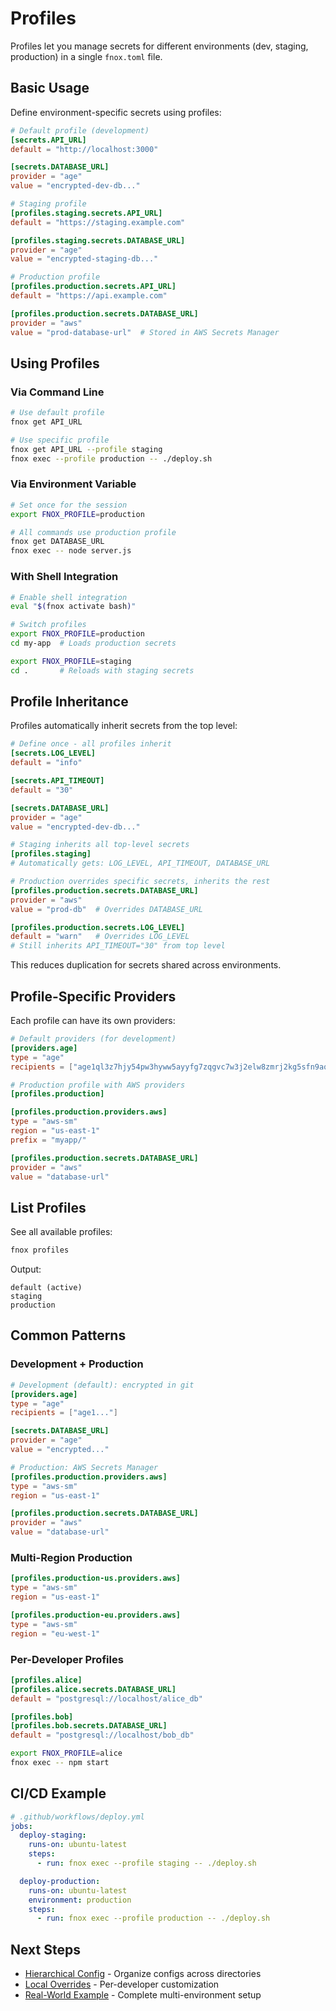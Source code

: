 # Profiles

Profiles let you manage secrets for different environments (dev, staging, production) in a single `fnox.toml` file.

## Basic Usage

Define environment-specific secrets using profiles:

```toml
# Default profile (development)
[secrets.API_URL]
default = "http://localhost:3000"

[secrets.DATABASE_URL]
provider = "age"
value = "encrypted-dev-db..."

# Staging profile
[profiles.staging.secrets.API_URL]
default = "https://staging.example.com"

[profiles.staging.secrets.DATABASE_URL]
provider = "age"
value = "encrypted-staging-db..."

# Production profile
[profiles.production.secrets.API_URL]
default = "https://api.example.com"

[profiles.production.secrets.DATABASE_URL]
provider = "aws"
value = "prod-database-url"  # Stored in AWS Secrets Manager
```

## Using Profiles

### Via Command Line

```bash
# Use default profile
fnox get API_URL

# Use specific profile
fnox get API_URL --profile staging
fnox exec --profile production -- ./deploy.sh
```

### Via Environment Variable

```bash
# Set once for the session
export FNOX_PROFILE=production

# All commands use production profile
fnox get DATABASE_URL
fnox exec -- node server.js
```

### With Shell Integration

```bash
# Enable shell integration
eval "$(fnox activate bash)"

# Switch profiles
export FNOX_PROFILE=production
cd my-app  # Loads production secrets

export FNOX_PROFILE=staging
cd .       # Reloads with staging secrets
```

## Profile Inheritance

Profiles automatically inherit secrets from the top level:

```toml
# Define once - all profiles inherit
[secrets.LOG_LEVEL]
default = "info"

[secrets.API_TIMEOUT]
default = "30"

[secrets.DATABASE_URL]
provider = "age"
value = "encrypted-dev-db..."

# Staging inherits all top-level secrets
[profiles.staging]
# Automatically gets: LOG_LEVEL, API_TIMEOUT, DATABASE_URL

# Production overrides specific secrets, inherits the rest
[profiles.production.secrets.DATABASE_URL]
provider = "aws"
value = "prod-db"  # Overrides DATABASE_URL

[profiles.production.secrets.LOG_LEVEL]
default = "warn"   # Overrides LOG_LEVEL
# Still inherits API_TIMEOUT="30" from top level
```

This reduces duplication for secrets shared across environments.

## Profile-Specific Providers

Each profile can have its own providers:

```toml
# Default providers (for development)
[providers.age]
type = "age"
recipients = ["age1ql3z7hjy54pw3hyww5ayyfg7zqgvc7w3j2elw8zmrj2kg5sfn9aqmcac8p"]

# Production profile with AWS providers
[profiles.production]

[profiles.production.providers.aws]
type = "aws-sm"
region = "us-east-1"
prefix = "myapp/"

[profiles.production.secrets.DATABASE_URL]
provider = "aws"
value = "database-url"
```

## List Profiles

See all available profiles:

```bash
fnox profiles
```

Output:

```
default (active)
staging
production
```

## Common Patterns

### Development + Production

```toml
# Development (default): encrypted in git
[providers.age]
type = "age"
recipients = ["age1..."]

[secrets.DATABASE_URL]
provider = "age"
value = "encrypted..."

# Production: AWS Secrets Manager
[profiles.production.providers.aws]
type = "aws-sm"
region = "us-east-1"

[profiles.production.secrets.DATABASE_URL]
provider = "aws"
value = "database-url"
```

### Multi-Region Production

```toml
[profiles.production-us.providers.aws]
type = "aws-sm"
region = "us-east-1"

[profiles.production-eu.providers.aws]
type = "aws-sm"
region = "eu-west-1"
```

### Per-Developer Profiles

```toml
[profiles.alice]
[profiles.alice.secrets.DATABASE_URL]
default = "postgresql://localhost/alice_db"

[profiles.bob]
[profiles.bob.secrets.DATABASE_URL]
default = "postgresql://localhost/bob_db"
```

```bash
export FNOX_PROFILE=alice
fnox exec -- npm start
```

## CI/CD Example

```yaml
# .github/workflows/deploy.yml
jobs:
  deploy-staging:
    runs-on: ubuntu-latest
    steps:
      - run: fnox exec --profile staging -- ./deploy.sh

  deploy-production:
    runs-on: ubuntu-latest
    environment: production
    steps:
      - run: fnox exec --profile production -- ./deploy.sh
```

## Next Steps

- [Hierarchical Config](/guide/hierarchical-config) - Organize configs across directories
- [Local Overrides](/guide/local-overrides) - Per-developer customization
- [Real-World Example](/guide/real-world-example) - Complete multi-environment setup
